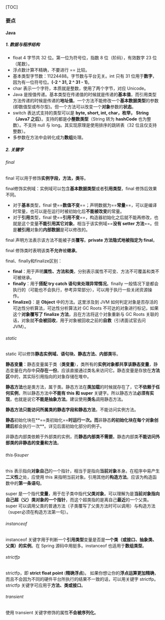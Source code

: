 [TOC]

### 要点

#### Java

##### 1. 数据与程序结构

- float 4 字节共 32 位。第一位为符号位，指数 8 位（阶码），有效数字 23 位（尾数）。
- 浮点数计算不精确，不要进行 == 比较。
- 基本类型字节数：11224488。字节数与平台无关。int 只有 31 位用于**数字**，因为有一位符号位。**(-2 ^ 31, 2 ^ 31 - 1)**。
- char 表示一个字符，本质就是整数，使用了两个字节，对应 Unicode。
- Java 是按值传递。基本类型在传递值的时候就是传递的**基本值**，而引用类型方法传递的时候是传递的**地址值**。一个方法不能修改一个**基本数据类型**的参数(即数值型或布尔型)。但一个方法可以改变一个**对象**参数的**状态**。
- switch 表达式支持的类型可以是 **byte, short, int, char，枚举， String（Java7 之后）**。支持的都是**小整数类型**（String 转为 **hashCode** 也为整数）。不支持 null 与 long。其实现原理是使用排序的跳转表（32 位且仅支持整数）。
- 多参数在方法中会转化成为**数组**处理。

##### 2. 关键字

###### final

final 可以用于修饰**实例字段，方法，类**等。

final修饰实例域：实例域可以包含**基本数据类型**或者**引用类型**，final 修饰后效果不同。

- 对于**基本**类型，final 使==**数值不变**==；声明数据为==**常量**==，可以是编译时常量，也可以是在运行时被初始化后**不能被改变**的常量。
- 对于**引用**类型，final 使==**引用不变**==，构造器初始化之后就不能再修改，也就是这个变量**不能引用其它对象**。相当于该实例域==**没有 setter 方法**==。但是**被引用**对象的**内部数据**是可以修改的。

final 声明方法表示该方法不能被子类**覆写**。**private 方法隐式地被指定为 final**。

final 修饰类时表明该类**不允许**被**继承**。

final、finally和finalize区别：

- **final**：用于声明**属性、方法和类**，分别表示属性不可变、方法不可覆盖和类不可被继承。
- **finally**：用于**搭配 try catch 语句来处理异常情况**。finally 一般情况下是都会执行的（可能也不会执行，参考异常部分），可以用于执行一些关闭资源操作。
- **finalize()**：是 **Object** 中的方法。这里涉及到 JVM 如何判定对象是否存活的可达性分析算法，可达性分析算法对 GC Roots 不可达的对象进行标记，如果这个**对象覆写了 finalize 方法**，且在方法将这个对象重新与 GC Roots 关联的话，对象就**不会被回收**，用于对象被回收之前的**自救**（引诱面试官去问 JVM）。

###### static

static 可以修饰**静态实例域、语句块、静态方法、内部类**等。

**静态变量**：静态变量属于类（**类变量**），类所有的**实例对象都共享该静态变量**，静态变量在内存中**只存在一份**。应该直接通过类名来访问它。静态变量是存放在**方法区**中的，其实际引用指向的对象存储在堆中。

**静态方法**也是类方法，属于类。静态方法在**类加载**的时候就存在了，它**不依赖于任何实例**，所以静态方法中**不能有 this 和 super** 关键字。所以静态方法**必须有实现**，也就是说它**不能是抽象方法**。建议使用**类名**调用静态方法。

**静态方法只能访问所属类的静态字段和静态方法**，不能访问实例方法。

**静态**初始化块在**==类初始化==**时运行一次。而**非静态**的初始化块在每个对象创建后**都会执行一次**。详见后面初始化部分的例子。

非静态内部类依赖于外部类的实例，而**静态内部类不需要**。静态内部类**不能访问外部类的非静态的变量和方法**。

###### this与super

this 表示指向**对象自己**的一个指针，相当于是指向**当前对象**本身。在程序中易产生**二义性**之处，应使用 this 来指明当前对象。引用其他的**构造方法**。应该为构造函数中的**第一条语句**。

super 是一个指代**变量**，用于在子类中指代**父类对象**。可以理解为是**当前对象指向自己超（父）类对象的一个指针**，而这个超类指的是离自己**最近**的一个父类。super 可以调用父类的普通方法（子类覆写了父类方法时可以调用）与构造方法（super必须在构造方法第一句）。

###### instanceof

instanceof 关键字用于判断一个**引用类型**变量是否是**一个类（或接口、抽象类、父类）**的**实例**。在 Spring 源码中用挺多。instanceof 也适用于**数组类型**。

###### strictfp

strictfp，即 **strict float point** (**精确浮点**)。 如果你想让你的**浮点运算更加精确**，而且不会因为不同的硬件平台所执行的结果不一致的话，可以用关键字 strictfp。strictfp 关键字可应用于**方法、类或接口**。

###### transient

使用 transient 关键字修饰的属性**不会被序列化**。



